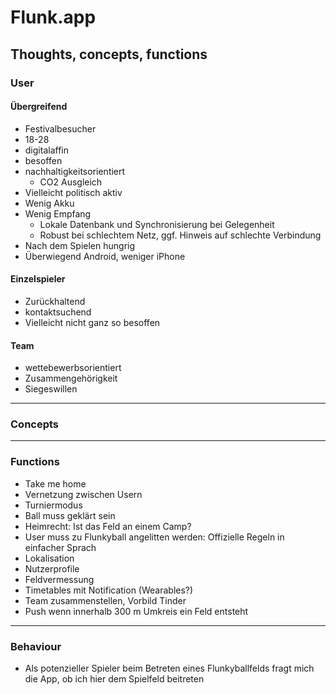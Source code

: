 # Flunk.app
## Thoughts, concepts, functions
### User 
#### Übergreifend
- Festivalbesucher
- 18-28
- digitalaffin
- besoffen
- nachhaltigkeitsorientiert
    - CO2 Ausgleich
- Vielleicht politisch aktiv
- Wenig Akku
- Wenig Empfang
    - Lokale Datenbank und Synchronisierung bei Gelegenheit
    - Robust bei schlechtem Netz, ggf. Hinweis auf schlechte Verbindung
- Nach dem Spielen hungrig
- Überwiegend Android, weniger iPhone
    
#### Einzelspieler
- Zurückhaltend
- kontaktsuchend
- Vielleicht nicht ganz so besoffen

#### Team
- wettebewerbsorientiert
- Zusammengehörigkeit
- Siegeswillen
        
***

### Concepts

***


### Functions
- Take me home
- Vernetzung zwischen Usern
- Turniermodus
- Ball muss geklärt sein
- Heimrecht: Ist das Feld an einem Camp?
- User muss zu Flunkyball angelitten werden: Offizielle Regeln in einfacher Sprach
- Lokalisation
- Nutzerprofile
- Feldvermessung
- Timetables mit Notification (Wearables?)
- Team zusammenstellen, Vorbild Tinder
- Push wenn innerhalb 300 m Umkreis ein Feld entsteht

***

### Behaviour
- Als potenzieller Spieler beim Betreten eines Flunkyballfelds fragt mich die App, ob ich hier dem Spielfeld beitreten
